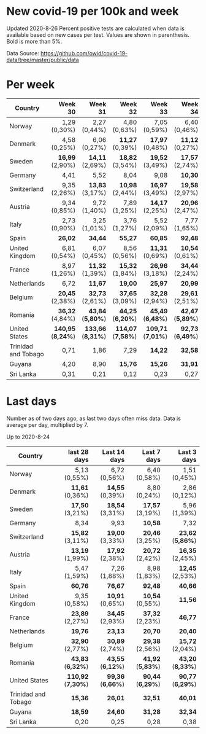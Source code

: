 # New covid-19 per 100k and week
Updated 2020-8-26
Percent positive tests are calculated when data is available based on new cases per test.  Values are shown in parenthesis.  Bold is more than 5%.

Data Source: https://github.com/owid/covid-19-data/tree/master/public/data

# Per week
|Country|Week 30|Week 31|Week 32|Week 33|Week 34|Week 35|
| --- | --: | --: | --: | --: | --: | --: |
|Norway|1,29 (0,30%) |2,27 (0,44%) |4,80 (0,63%) |7,05 (0,59%) |6,40 (0,46%) |8,52 |
|Denmark|4,58 (0,25%) |6,06 (0,27%) |**11,27** (0,39%) |**17,97** (0,48%) |**11,12** (0,27%) |**14,22** (0,00%) |
|Sweden|**16,99** (2,90%) |**14,11** (2,69%) |**18,82** (3,54%) |**19,52** (3,49%) |**17,57** (2,74%) |**19,01** |
|Germany|4,41 |5,52 |8,04 |9,08 |**10,30** |9,93 |
|Switzerland|9,35 (2,26%) |**13,83** (3,17%) |**10,98** (2,44%) |**16,97** (3,49%) |**19,58** (2,97%) |**17,12** (4,88%) |
|Austria|9,34 (0,85%) |9,72 (1,40%) |7,89 (1,25%) |**14,17** (2,25%) |**20,96** (2,47%) |**19,15** (2,97%) |
|Italy|2,73 (0,90%) |3,25 (1,01%) |3,76 (1,27%) |5,52 (2,09%) |7,77 (1,65%) |**11,72** (2,73%) |
|Spain|**26,02** |**34,44** |**55,27** |**60,85** |**92,48** |**198,37** |
|United Kingdom|6,81 (0,54%) |6,07 (0,45%) |8,56 (0,56%) |**11,31** (0,69%) |**10,54** (0,61%) |**10,99** |
|France|8,97 (1,26%) |**11,32** (1,39%) |**15,32** (1,84%) |**26,96** (3,18%) |**34,44** (2,24%) |**36,30** |
|Netherlands|6,72 |**11,67** |**19,00** |**25,97** |**20,99** |**19,64** |
|Belgium|**20,45** (2,38%) |**32,73** (2,61%) |**37,65** (3,09%) |**32,28** (2,94%) |**29,61** (2,51%) |4,59 (0,75%) |
|Romania|**36,32** (4,84%) |**43,84** (**5,80%**) |**44,25** (**6,20%**) |**45,49** (**6,48%**) |**42,47** (**5,89%**) |**34,52** (**6,62%**) |
|United States|**140,95** (**8,24%**) |**133,66** (**8,31%**) |**114,07** (**7,58%**) |**109,71** (**7,01%**) |**92,73** (**6,49%**) |**78,19** (**5,53%**) |
|Trinidad and Tobago|0,71 |1,86 |7,29 |**14,22** |**32,58** |**53,69** |
|Guyana|4,20 |8,90 |**15,76** |**15,26** |**31,91** |**40,05** |
|Sri Lanka|0,31 |0,21 |0,12 |0,23 |0,27 |0,26 |

# Last days
Number as of two days ago, as last two days often miss data.  Data is average per day, multiplied by 7.

Up to 2020-8-24

|Country|last 28 days|Last 14 days|Last 7 days|Last 3 days|
| --- | --: | --: | --: | --: |
|Norway|5,13 (0,55%)|6,72 (0,56%)|6,40 (0,58%)|1,51 (0,45%)|
|Denmark|**11,61** (0,36%)|**14,55** (0,39%)|8,80 (0,24%)|2,86 (0,12%)|
|Sweden|**17,50** (3,21%)|**18,54** (3,31%)|**17,57** (3,19%)|5,96 (1,39%)|
|Germany|8,34|9,93|**10,58**|7,32|
|Switzerland|**15,82** (3,11%)|**19,00** (3,33%)|**20,46** (3,25%)|**23,62** (**5,86%**)|
|Austria|**13,19** (1,99%)|**17,92** (2,38%)|**20,72** (2,42%)|**16,35** (2,45%)|
|Italy|5,47 (1,59%)|7,26 (1,88%)|8,98 (1,83%)|**12,45** (2,53%)|
|Spain|**60,76**|**76,67**|**92,48**|**40,66**|
|United Kingdom|9,35 (0,58%)|**10,91** (0,65%)|**10,54** (0,55%)|**11,56**|
|France|**23,89** (2,27%)|**34,45** (2,93%)|**37,32** (2,23%)|**46,77**|
|Netherlands|**19,76**|**23,13**|**20,70**|**20,40**|
|Belgium|**32,90** (2,77%)|**30,89** (2,74%)|**29,38** (2,56%)|**15,72** (2,04%)|
|Romania|**43,83** (**6,32%**)|**43,55** (**6,12%**)|**41,92** (**5,83%**)|**43,20** (**8,33%**)|
|United States|**110,92** (**7,30%**)|**99,36** (**6,66%**)|**90,44** (**6,29%**)|**90,77** (**6,29%**)|
|Trinidad and Tobago|**15,36**|**26,01**|**32,51**|**40,01**|
|Guyana|**18,59**|**24,60**|**31,28**|**32,34**|
|Sri Lanka|0,20|0,25|0,28|0,38|
